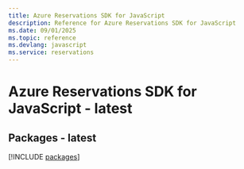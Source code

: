 ```yaml
---
title: Azure Reservations SDK for JavaScript
description: Reference for Azure Reservations SDK for JavaScript
ms.date: 09/01/2025
ms.topic: reference
ms.devlang: javascript
ms.service: reservations
---
```

# Azure Reservations SDK for JavaScript - latest
## Packages - latest
[!INCLUDE [packages](reservations-index.md)]